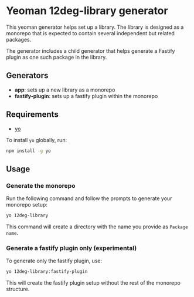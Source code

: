# Yeoman 12deg-library generator

This yeoman generator helps set up a library. The library is designed as a monorepo that is expected to contain several independent but related packages. 

The generator includes a child generator that helps generate a Fastify plugin as one such package in the library.

## Generators
  - **app**: sets up a new library as a monorepo
  - **fastify-plugin**:  sets up a fastify plugin within the monorepo

## Requirements
  - [yo](https://github.com/yeoman/yo)

To install `yo` globally, run:

```bash
npm install -g yo
```


## Usage

### Generate the monorepo
Run the following command and follow the prompts to generate your monorepo setup:

```bash
yo 12deg-library
```

This command will create a directory with the name you provide as `Package name`.

### Generate a fastify plugin only (experimental)
To generate only the fastify plugin, use:

```bash
yo 12deg-library:fastify-plugin
```

This will create the fastify plugin setup without the rest of the monorepo structure.
